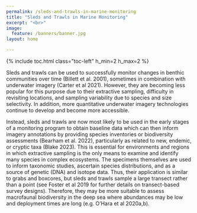 ```yaml
---
permalink: /sleds-and-trawls-in-marine-monitoring
title: "Sleds and Trawls in Marine Monitoring"
excerpt: "<br>"
image:
  feature: /banners/banner.jpg
layout: home

---
```

{% include toc.html class="toc-left" h_min=2 h_max=2 %}

Sleds and trawls can be used to successfully monitor changes in benthic communities over time (Billett et al. 2001), sometimes in combination with underwater imagery (Carter et al 2021). However, they are becoming less popular for this purpose due to their extractive sampling, difficulty in revisiting locations, and sampling variability due to species and size selectivity. In addition, more quantitative underwater imagery technologies continue to develop and become more accessible. 

Instead, sleds and trawls are now most likely to be used in the early stages of a monitoring program to obtain baseline data which can then inform imagery annotations by providing species inventories or biodiversity assessments (Bearham et al. 2022), particularly as related to new, endemic, or cryptic taxa (Blake 2023). This is essential for environments and regions in which extractive sampling is the only means to examine and identify many species in complex ecosystems. The specimens themselves are used to inform taxonomic studies, ascertain species distributions, and as a source of genetic (DNA) and isotope data. Thus, their application is similar to grabs and boxcores, but sleds and trawls sample a large transect rather than a point (see Foster et al 2019 for further details on transect-based survey designs). Therefore, they may be more suitable to assess macrofaunal biodiversity in the deep sea where abundances may be low and deployment times are long (e.g. O’Hara et al 2020a,b).
